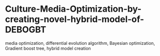 # Culture-Media-Optimization-by-creating-novel-hybrid-model-of-DEBOGBT
media optimization, differential evolution algorithm, Bayesian optimization, Gradient boost tree, hybrid model creation
